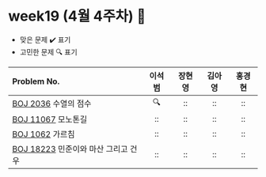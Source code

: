 
# week19 (4월 4주차) :pencil:

- 맞은 문제 :heavy_check_mark: 표기
- 고민한 문제 :mag: 표기


| Problem No.                                                |       이석범       | 장현영 |       김아영       | 홍경현 |
|:-----------------------------------------------------------| :----------------: | :----------------: | :----------------:|:----------------: |
| [BOJ 2036](https://www.acmicpc.net/problem/2036) 수열의 점수  |:mag:|::|::|::|
| [BOJ 11067](https://www.acmicpc.net/problem/11067) 모노톤길  |::|::|::|::|
| [BOJ 1062](https://www.acmicpc.net/problem/1062) 가르침       |::|::|::|::|
| [BOJ 18223](https://www.acmicpc.net/problem/18223) 	민준이와 마산 그리고 건우         |::|::|::|::|

